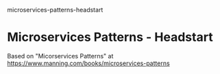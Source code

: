 microservices-patterns-headstart
# Microservices Patterns - Headstart

Based on "Micorservices Patterns" at https://www.manning.com/books/microservices-patterns


